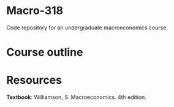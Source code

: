 # Macro-318
Code repository for an undergraduate macroeconomics course.

# Course outline

# Resources

**Textbook**: Williamson, S. Macroeconomics. 4th edition. 
